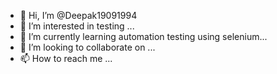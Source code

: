 - 👋 Hi, I’m @Deepak19091994
- 👀 I’m interested in testing ...
- 🌱 I’m currently learning automation testing using selenium...
- 💞️ I’m looking to collaborate on ...
- 📫 How to reach me ...

<!---
Deepak19091994/Deepak19091994 is a ✨ special ✨ repository because its `README.md` (this file) appears on your GitHub profile.
You can click the Preview link to take a look at your changes.
--->
